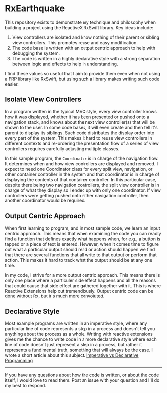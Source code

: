# RxEarthquake

This repository exists to demonstrate my technique and philosophy when building a project using the ReactiveX RxSwift library. Key ideas include:

1. View controllers are isolated and know nothing of their parent or sibling view controllers. This promotes reuse and easy modification.
2. The code base is written with an output centric approach to help with debugging the system.
3. The code is written in a highly declarative style with a strong separation between logic and effects to help in understanding.

I find these values so useful that I aim to provide them even when not using a FRP library like RxSwift, but using such a library makes writing such code easier.

## Isolate View Controllers

In a program written in the typical MVC style, every view controller knows how it was displayed, whether it has been presented or pushed onto a navigation stack, and knows about the next view controller(s) that will be shown to the user. In some code bases, it will even create and then tell it's parent to display its siblings. Such code distributes the display order into every part of the system. This makes it hard to reuse view controllers in different contexts and re-ordering the presentation flow of a series of view controllers requires carefully adjusting multiple classes.

In this sample program, the `Coordinator` is in charge of the navigation flow. It determines when and how view controllers are displayed and removed. I expect to need one  Coordinator class for every split view, navigation, or other container controller in the system and that coordinator is in charge of displaying the contents of that container controller. In this particular case, despite there being two navigation controllers, the split view controller is in charge of what they display so I ended up with only one coordinator. If view controllers were getting pushed onto either navigation controller, then another coordinator would be required.

## Output Centric Approach

When first learning to program, and in most sample code, we learn an input centric approach. This means that when examining the code you can readly find a function that defines exactly what happens when, for e.g., a button is tapped or a piece of text is entered. However, when it comes time to figure out what a particular output should read or action should happen we find that there are several functions that all write to that output or perform that action. This makes it hard to track what the output should be at any one time.

In my code, I strive for a more output centric approach. This means there is only one place where a particuler side effect happens and all the reasons that could cause that side effect are gathered together with it. This is where Reactive Extensions help out tremendiously. Output centric code can be done without Rx, but it's much more convoluted. 

## Declarative Style

Most example programs are written in an imperative style, where any particular line of code represents a step in a process and doesn't tell you anything about the process as a whole. Writing with reactive extensions gives me the chance to write code in a more declarative style where each line of code doesn't just represent a step in a process, but rather it represents a fundimental truth, something that will always be the case. I wrote a short article about this subject. [Imperative vs Declarative Programming](https://medium.com/@danielt1263/imperative-vs-declarative-programming-a74f6cceff0e)

---

If you have any questions about how the code is written, or about the code itself, I would love to read them. Post an issue with your question and I'll do my best to respond.
